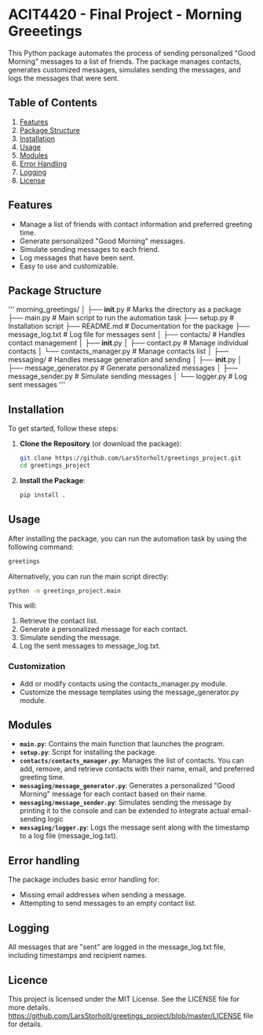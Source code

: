 
# ACIT4420 - Final Project - Morning Greeetings 

This Python package automates the process of sending personalized "Good Morning" messages to a list of friends. The package manages contacts, generates customized messages, simulates sending the messages, and logs the messages that were sent.

## Table of Contents
1. [Features](#features)
2. [Package Structure](#package-structure)
3. [Installation](#installation)
4. [Usage](#usage)
5. [Modules](#modules)
6. [Error Handling](#error-handling)
7. [Logging](#logging)
8. [License](#license)


## Features
- Manage a list of friends with contact information and preferred greeting time.
- Generate personalized "Good Morning" messages.
- Simulate sending messages to each friend.
- Log messages that have been sent.
- Easy to use and customizable.

## Package Structure
'''
morning_greetings/
│
├── __init__.py              # Marks the directory as a package
├── main.py                  # Main script to run the automation task
├── setup.py                 # Installation script
├── README.md                # Documentation for the package
├── message_log.txt          # Log file for messages sent
│
├── contacts/                # Handles contact management
│   ├── __init__.py
│   ├── contact.py           # Manage individual contacts
│   └── contacts_manager.py  # Manage contacts list
│
├── messaging/               # Handles message generation and sending
│   ├── __init__.py
│   ├── message_generator.py # Generate personalized messages
│   ├── message_sender.py    # Simulate sending messages
│   └── logger.py            # Log sent messages
'''

## Installation 

To get started, follow these steps:
1. **Clone the Repository** (or download the package): 
   ```bash
   git clone https://github.com/LarsStorholt/greetings_project.git 
   cd greetings_project 
   ``` 

2. **Install the Package**:
   ```bash
   pip install .
   ```

## Usage 
After installing the package, you can run the automation task by using the following command:
   ```bash
   greetings
   ```
Alternatively, you can run the main script directly:
   ```bash
   python -m greetings_project.main
   ```

This will:

1. Retrieve the contact list.
2. Generate a personalized message for each contact.
3. Simulate sending the message.
4. Log the sent messages to message_log.txt.

### Customization
* Add or modify contacts using the contacts_manager.py module.
* Customize the message templates using the message_generator.py module.

## Modules 
- **`main.py`**: Contains the main function that launches the program.
- **`setup.py`**: Script for installing the package.
- **`contacts/contacts_manager.py`**: Manages the list of contacts. You can add, remove, and retrieve contacts with their name, email, and preferred greeting time.
- **`messaging/message_generator.py`**: Generates a personalized "Good Morning" message for each contact based on their name.
- **`messaging/message_sender.py`**: Simulates sending the message by printing it to the console and can be extended to integrate actual email-sending logic
- **`messaging/logger.py`**: Logs the message sent along with the timestamp to a log file (message_log.txt).

## Error handling 
The package includes basic error handling for:

- Missing email addresses when sending a message.
- Attempting to send messages to an empty contact list.

## Logging 
All messages that are "sent" are logged in the message_log.txt file, including timestamps and recipient names.

## Licence
This project is licensed under the MIT License. See the LICENSE file for more details.
https://github.com/LarsStorholt/greetings_project/blob/master/LICENSE file for details.